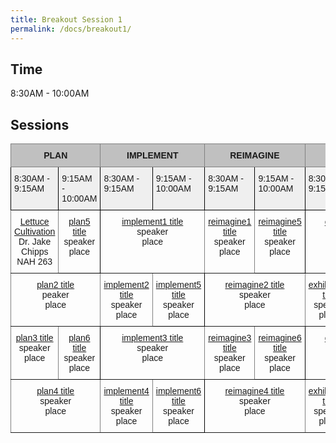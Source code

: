 ```yaml
---
title: Breakout Session 1
permalink: /docs/breakout1/
---
```


## Time

8:30AM - 10:00AM

## Sessions

<style type="text/css">
.tg  {border-collapse:collapse;border-spacing:0;}
.tg td{border-color:black;border-style:solid;border-width:1px;font-family:Arial, sans-serif;font-size:14px;
  overflow:hidden;padding:10px 5px;word-break:normal;}
.tg th{border-color:black;border-style:solid;border-width:1px;font-family:Arial, sans-serif;font-size:14px;
  font-weight:normal;overflow:hidden;padding:10px 5px;word-break:normal;}
.tg .tg-34fe{background-color:#c0c0c0;border-color:inherit;text-align:center;vertical-align:top}
.tg .tg-zlqz{background-color:#c0c0c0;border-color:inherit;font-weight:bold;text-align:center;vertical-align:top}
.tg .tg-baqh{text-align:center;vertical-align:top}
.tg .tg-c3ow{border-color:inherit;text-align:center;vertical-align:top}
.tg .tg-kftd{background-color:#efefef;text-align:left;vertical-align:top}
</style>
<table class="tg">
<thead>
  <tr>
    <th class="tg-34fe" colspan="2"><span style="font-weight:bold">PLAN</span></th>
    <th class="tg-34fe" colspan="2"><span style="font-weight:bold">IMPLEMENT</span></th>
    <th class="tg-34fe" colspan="2"><span style="font-weight:bold">REIMAGINE</span></th>
    <th class="tg-zlqz" colspan="2">EXHIBITORS</th>
  </tr>
</thead>
<tbody>
  <tr>
    <td class="tg-kftd">8:30AM - 9:15AM</td>
    <td class="tg-kftd">9:15AM - 10:00AM</td>
    <td class="tg-kftd">8:30AM - 9:15AM</td>
    <td class="tg-kftd">9:15AM - 10:00AM</td>
    <td class="tg-kftd">8:30AM - 9:15AM</td>
    <td class="tg-kftd">9:15AM - 10:00AM</td>
    <td class="tg-kftd">8:30AM - 9:15AM</td>
    <td class="tg-kftd">9:15AM - 10:00AM</td>
  </tr>
  <tr>
    <td class="tg-c3ow"><a href="https://jake-chipps.github.io/SSI24/docs/b1p1/">Lettuce Cultivation</a><br>Dr. Jake Chipps<br>NAH 263</td>
    <td class="tg-baqh"><a href="https://jake-chipps.github.io/SSI24/docs/b1p5/">plan5 title</a><br>speaker<br>place</td>
    <td class="tg-c3ow" colspan="2"><a href="https://jake-chipps.github.io/SSI24/docs/b1i1/">implement1 title</a><br>speaker<br>place<br></td>
    <td class="tg-c3ow"><a href="https://jake-chipps.github.io/SSI24/docs/b1r1/">reimagine1 title</a><br>speaker<br>place<br></td>
    <td class="tg-baqh"><a href="https://jake-chipps.github.io/SSI24/docs/b1r5/">reimagine5 title</a><br>speaker<br>place</td>
    <td class="tg-c3ow" colspan="2"><a href="https://jake-chipps.github.io/SSI24/docs/b1e1/">exhibition1 title</a><br>speaker<br>place<br></td>
  </tr>
  <tr>
    <td class="tg-c3ow" colspan="2"><a href="https://jake-chipps.github.io/SSI24/docs/b1p2/">plan2 title</a><br>peaker<br>place<br></td>
    <td class="tg-c3ow"><a href="https://jake-chipps.github.io/SSI24/docs/b1i2/">implement2 title</a><br>speaker<br>place<br></td>
    <td class="tg-baqh"><a href="https://jake-chipps.github.io/SSI24/docs/b1i5/">implement5 title</a><br>speaker<br>place</td>
    <td class="tg-c3ow" colspan="2"><a href="https://jake-chipps.github.io/SSI24/docs/b1r2/">reimagine2 title</a><br>speaker<br>place<br></td>
    <td class="tg-c3ow"><a href="https://jake-chipps.github.io/SSI24/docs/b1e2/">exhibition2 title</a><br>speaker<br>place<br></td>
    <td class="tg-baqh"><a href="https://jake-chipps.github.io/SSI24/docs/b1e5/">exhibition5 title</a><br>speaker<br>place</td>
  </tr>
  <tr>
    <td class="tg-c3ow"><a href="https://jake-chipps.github.io/SSI24/docs/b1p3/">plan3 title</a><br>speaker<br>place</td>
    <td class="tg-baqh"><a href="https://jake-chipps.github.io/SSI24/docs/b1p6/">plan6 title</a><br>speaker<br>place</td>
    <td class="tg-c3ow" colspan="2"><a href="https://jake-chipps.github.io/SSI24/docs/b1i3/">implement3 title</a><br>speaker<br>place<br></td>
    <td class="tg-c3ow"><a href="https://jake-chipps.github.io/SSI24/docs/b1r3/">reimagine3 title</a><br>speaker<br>place<br></td>
    <td class="tg-baqh"><a href="https://jake-chipps.github.io/SSI24/docs/b1r6/">reimagine6 title</a><br>speaker<br>place</td>
    <td class="tg-c3ow" colspan="2"><a href="https://jake-chipps.github.io/SSI24/docs/b1e3/">exhibition3 title</a><br>speaker<br>place<br></td>
  </tr>
  <tr>
    <td class="tg-c3ow" colspan="2"><a href="https://jake-chipps.github.io/SSI24/docs/b1p4/">plan4 title</a><br>speaker<br>place</td>
    <td class="tg-c3ow"><a href="https://jake-chipps.github.io/SSI24/docs/b1i4/">implement4 title</a><br>speaker<br>place</td>
    <td class="tg-baqh"><a href="https://jake-chipps.github.io/SSI24/docs/b1i6/">implement6 title</a><br>speaker<br>place</td>
    <td class="tg-c3ow" colspan="2"><a href="https://jake-chipps.github.io/SSI24/docs/b1r4/">reimagine4 title</a><br>speaker<br>place<br></td>
    <td class="tg-c3ow"><a href="https://jake-chipps.github.io/SSI24/docs/b1e4/">exhibition4 title</a><br>speaker<br>place<br></td>
    <td class="tg-baqh"><a href="https://jake-chipps.github.io/SSI24/docs/b1e6/">exhibition6 title</a><br>speaker<br>place</td>
  </tr>
</tbody>
</table>